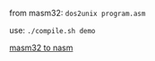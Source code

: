 from masm32: `dos2unix program.asm`

use: `./compile.sh demo`

[masm32 to nasm](https://cdn.rawgit.com/benwaffle/asm-env/master/diff.html)

